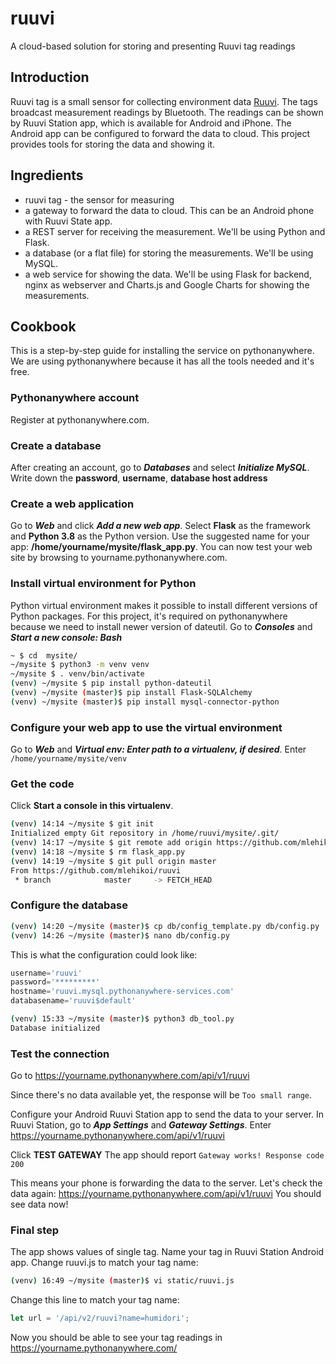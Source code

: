 # ruuvi
A cloud-based solution for storing and presenting Ruuvi tag readings

## Introduction
Ruuvi tag is a small sensor for collecting environment data [Ruuvi](www.ruuvi.com).
The tags broadcast measurement readings by Bluetooth.
The readings can be shown by Ruuvi Station app, which is available for Android and iPhone.
The Android app can be configured to forward the data to cloud.
This project provides tools for storing the data and showing it.

## Ingredients
- ruuvi tag - the sensor for measuring
- a gateway to forward the data to cloud. This can be an Android phone with Ruuvi State app.
- a REST server for receiving the measurement. We'll be using Python and Flask.
- a database (or a flat file) for storing the measurements. We'll be using MySQL.
- a web service for showing the data. We'll be using Flask for backend, nginx as webserver and Charts.js and Google Charts for showing the measurements.

## Cookbook
This is a step-by-step guide for installing the service on pythonanywhere. We are using pythonanywhere because it has all the tools needed and it's free.

### Pythonanywhere account
Register at pythonanywhere.com.

### Create a database
After creating an account, go to ***Databases*** and select ***Initialize MySQL***. Write down the **password**, **username**, **database host address**

### Create a web application
Go to ***Web*** and click ***Add a new web app***.
Select **Flask** as the framework and **Python 3.8** as the Python version.
Use the suggested name for your app: **/home/yourname/mysite/flask_app.py**.
You can now test your web site by browsing to yourname.pythonanywhere.com.

### Install virtual environment for Python
Python virtual environment makes it possible to install different versions of Python packages.
For this project, it's required on pythonanywhere because we need to install newer version of dateutil.
Go to ***Consoles*** and ***Start a new console: Bash***

```bash
~ $ cd  mysite/
~/mysite $ python3 -m venv venv
~/mysite $ . venv/bin/activate
(venv) ~/mysite $ pip install python-dateutil
(venv) ~/mysite (master)$ pip install Flask-SQLAlchemy
(venv) ~/mysite (master)$ pip install mysql-connector-python
```

### Configure your web app to use the virtual environment
Go to ***Web*** and ***Virtual env: Enter path to a virtualenv, if desired***.
Enter `/home/yourname/mysite/venv`

### Get the code
Click **Start a console in this virtualenv**.
```bash
(venv) 14:14 ~/mysite $ git init
Initialized empty Git repository in /home/ruuvi/mysite/.git/
(venv) 14:17 ~/mysite $ git remote add origin https://github.com/mlehikoi/ruuvi.git
(venv) 14:18 ~/mysite $ rm flask_app.py                                                  
(venv) 14:19 ~/mysite $ git pull origin master
From https://github.com/mlehikoi/ruuvi
 * branch            master     -> FETCH_HEAD
```

### Configure the database
```bash
(venv) 14:20 ~/mysite (master)$ cp db/config_template.py db/config.py
(venv) 14:26 ~/mysite (master)$ nano db/config.py
```
This is what the configuration could look like:
```python
username='ruuvi'
password='*********'
hostname='ruuvi.mysql.pythonanywhere-services.com'
databasename='ruuvi$default'
```
```bash
(venv) 15:33 ~/mysite (master)$ python3 db_tool.py 
Database initialized
```

### Test the connection

Go to https://yourname.pythonanywhere.com/api/v1/ruuvi

Since there's no data available yet, the response will be `Too small range`.

Configure your Android Ruuvi Station app to send the data to your server.
In Ruuvi Station, go to ***App Settings*** and ***Gateway Settings***.
Enter https://yourname.pythonanywhere.com/api/v1/ruuvi

Click **TEST GATEWAY**
The app should report `Gateway works! Response code 200`

This means your phone is forwarding the data to the server.
Let's check the data again: https://yourname.pythonanywhere.com/api/v1/ruuvi
You should see data now!

### Final step

The app shows values of single tag.
Name your tag in Ruuvi Station Android app.
Change ruuvi.js to match your tag name:
```bash
(venv) 16:49 ~/mysite (master)$ vi static/ruuvi.js
```
Change this line to match your tag name:
```JavaScript
let url = '/api/v2/ruuvi?name=humidori';
```

Now you should be able to see your tag readings in https://yourname.pythonanywhere.com/
